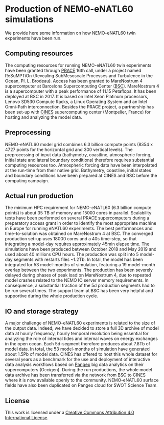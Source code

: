 #  Production of NEMO-eNATL60 simulations

We provide here some information on how NEMO-eNATL60 twin experiments have been run. 

## Computing resources 

The computing resources for running NEMO-eNATL60 twin experiments have been granted through [PRACE](https://prace-ri.eu) 16th call, under a project named ReSuMPTiOn (Revealing SubMesoscale Processes and Turbulence in the Ocean, PI. L. Brodeau). Access has been granted to MareNostrum 4 supercomputer at Barcelona Supercomputing Center ([BSC](https://www.bsc.es/)). MareNostrum 4 is a supercomputer with a peak performance of 11.15 Petaflops. It has been deployed at BSC in 2017. It is based on Intel Xeon Platinum processors, Lenovo SD530 Compute Racks, a Linux Operating System and an Intel Omni-Path interconnection. Besides the PRACE project, a partnership has been set-up with [CINES](https://www.cines.fr/) supercomputing center (Montpelier, France) for hosting and analyzing the model data.  

## Preprocessing

NEMO-eNATL60 model grid combines 6.3 billion compute points (8354 x 4727 points for the horizontal grid and 300 vertical levels). The preprocessing of input data (bathymetry, coastline, atmospheric forcing, initial state and lateral boundary conditions) therefore requires substantial computing resources too. Atmospheric forcing data have been interpolated at the run-time from their native grid. Bathymetry, coastline, initial states and boundary conditions have been prepared at CINES and BSC before the computing campaign. 

## Actual run production 

The minimum HPC requirement for NEMO-eNATL60 (6.3 billion compute points) is about 35 TB of memory and 15000 cores in parallel. Scalability tests have been performed on several PRACE supercomputers during a preparatory access grant in order to identify the most appropriate machine in Europe for running eNATL60 experiments. The best performances and time-to-solution was obtained on MareNostrum 4 at BSC. The converged production set-up uses 18000 cores and a 40s time-step, so that integrating a model-day requires approximately 45min elapse time. The simulations have been produced between October 2018 and May 2019 and used about 40 millions CPU hours. The production was split into 5 model-day segments with restarts files ~1.2Tb. In total, the model has been integrated for 53 model-months of simulation, featuring a 19 model-month overlap between the two experiments. The production has been severely delayed during phases of peak load on MareNostrum 4, due to repeated model crashes related to the NEMO IO server memory requirements. In consequence, a substantial fraction of the 5d production segments had to be run several times. The support team at BSC has been very helpful and supportive during the whole production cycle.   

## IO and storage strategy 

A major challenge of NEMO-eNATL60 experiments is related to the size of the output data. Indeed, we have decided to store a full 3D archive of model data at hourly frequency, hourly temporal resolution being essential for analyzing the role of internal tides and internal waves on energy exchanges in the open ocean. Each 5d-segment therefore produces about 7.8Tb of model data. In total, the 53 model-months of simulation have generated about 1.5Pb of model data. CINES has offered to host this whole dataset for several years as a benchmark for the use and deployment of interactive data analysis workflows based on [Pangeo](https://pangeo.io) big data analytics on their supercomputers (Occigen). During the run productions, the whole model data archive has been transferred via the network from BSC to CINES where it is now available openly to the community. NEMO-eNATL60 surface fields have also been duplicated on Pangeo cloud for SWOT Science Team.   


## License
This work is licensed under a <a rel="license" href="http://creativecommons.org/licenses/by/4.0/">Creative Commons Attribution 4.0 International License</a>.

